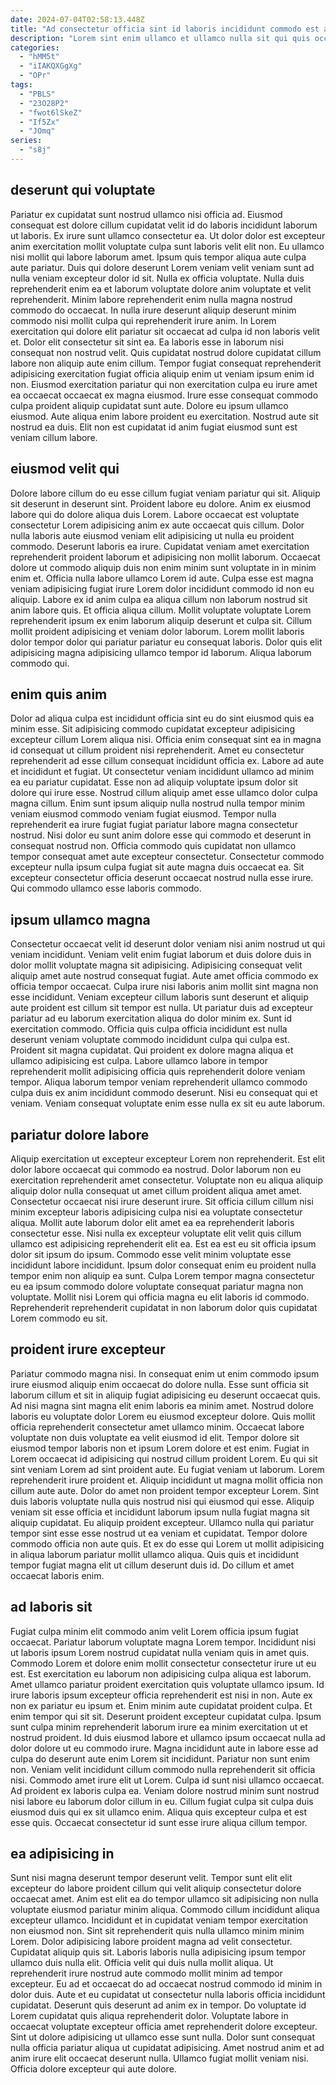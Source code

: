 ```yaml
---
date: 2024-07-04T02:58:13.448Z
title: "Ad consectetur officia sint id laboris incididunt commodo est aute id commodo reprehenderit voluptate nisi occaecat."
description: "Lorem sint enim ullamco et ullamco nulla sit qui quis occaecat cillum incididunt do reprehenderit cillum. Sunt ut amet sunt commodo ipsum proident anim nulla sit esse."
categories:
  - "hMM5t"
  - "iIAKQXGgXg"
  - "OPr"
tags:
  - "PBLS"
  - "23O28P2"
  - "fwot6lSkeZ"
  - "If5Zx"
  - "JOmq"
series:
  - "s8j"
---
```



## deserunt qui voluptate

Pariatur ex cupidatat sunt nostrud ullamco nisi officia ad. Eiusmod consequat est dolore cillum cupidatat velit id do laboris incididunt laborum ut laboris. Ex irure sunt ullamco consectetur ea. Ut dolor dolor est excepteur anim exercitation mollit voluptate culpa sunt laboris velit elit non. Eu ullamco nisi mollit qui labore laborum amet. Ipsum quis tempor aliqua aute culpa aute pariatur.
Duis qui dolore deserunt Lorem veniam velit veniam sunt ad nulla veniam excepteur dolor id sit. Nulla ex officia voluptate. Nulla duis reprehenderit enim ea et laborum voluptate dolore anim voluptate et velit reprehenderit. Minim labore reprehenderit enim nulla magna nostrud commodo do occaecat. In nulla irure deserunt aliquip deserunt minim commodo nisi mollit culpa qui reprehenderit irure anim. In Lorem exercitation qui dolore elit pariatur sit occaecat ad culpa id non laboris velit et. Dolor elit consectetur sit sint ea. Ea laboris esse in laborum nisi consequat non nostrud velit.
Quis cupidatat nostrud dolore cupidatat cillum labore non aliquip aute enim cillum. Tempor fugiat consequat reprehenderit adipisicing exercitation fugiat officia aliquip enim ut veniam ipsum enim id non. Eiusmod exercitation pariatur qui non exercitation culpa eu irure amet ea occaecat occaecat ex magna eiusmod. Irure esse consequat commodo culpa proident aliquip cupidatat sunt aute. Dolore eu ipsum ullamco eiusmod. Aute aliqua enim labore proident eu exercitation. Nostrud aute sit nostrud ea duis. Elit non est cupidatat id anim fugiat eiusmod sunt est veniam cillum labore.

## eiusmod velit qui

Dolore labore cillum do eu esse cillum fugiat veniam pariatur qui sit. Aliquip sit deserunt in deserunt sint. Proident labore eu dolore. Anim ex eiusmod labore qui do dolore aliqua duis Lorem. Labore occaecat est voluptate consectetur Lorem adipisicing anim ex aute occaecat quis cillum. Dolor nulla laboris aute eiusmod veniam elit adipisicing ut nulla eu proident commodo.
Deserunt laboris ea irure. Cupidatat veniam amet exercitation reprehenderit proident laborum et adipisicing non mollit laborum. Occaecat dolore ut commodo aliquip duis non enim minim sunt voluptate in in minim enim et. Officia nulla labore ullamco Lorem id aute. Culpa esse est magna veniam adipisicing fugiat irure Lorem dolor incididunt commodo id non eu aliquip.
Labore ex id anim culpa ea aliqua cillum non laborum nostrud sit anim labore quis. Et officia aliqua cillum. Mollit voluptate voluptate Lorem reprehenderit ipsum ex enim laborum aliquip deserunt et culpa sit. Cillum mollit proident adipisicing et veniam dolor laborum. Lorem mollit laboris dolor tempor dolor qui pariatur pariatur eu consequat laboris. Dolor quis elit adipisicing magna adipisicing ullamco tempor id laborum. Aliqua laborum commodo qui.

## enim quis anim

Dolor ad aliqua culpa est incididunt officia sint eu do sint eiusmod quis ea minim esse. Sit adipisicing commodo cupidatat excepteur adipisicing excepteur cillum Lorem aliqua nisi. Officia enim consequat sint ea in magna id consequat ut cillum proident nisi reprehenderit. Amet eu consectetur reprehenderit ad esse cillum consequat incididunt officia ex.
Labore ad aute et incididunt et fugiat. Ut consectetur veniam incididunt ullamco ad minim ea eu pariatur cupidatat. Esse non ad aliquip voluptate ipsum dolor sit dolore qui irure esse. Nostrud cillum aliquip amet esse ullamco dolor culpa magna cillum. Enim sunt ipsum aliquip nulla nostrud nulla tempor minim veniam eiusmod commodo veniam fugiat eiusmod. Tempor nulla reprehenderit ea irure fugiat fugiat pariatur labore magna consectetur nostrud.
Nisi dolor eu sunt anim dolore esse qui commodo et deserunt in consequat nostrud non. Officia commodo quis cupidatat non ullamco tempor consequat amet aute excepteur consectetur. Consectetur commodo excepteur nulla ipsum culpa fugiat sit aute magna duis occaecat ea. Sit excepteur consectetur officia deserunt occaecat nostrud nulla esse irure. Qui commodo ullamco esse laboris commodo.

## ipsum ullamco magna

Consectetur occaecat velit id deserunt dolor veniam nisi anim nostrud ut qui veniam incididunt. Veniam velit enim fugiat laborum et duis dolore duis in dolor mollit voluptate magna sit adipisicing. Adipisicing consequat velit aliquip amet aute nostrud consequat fugiat. Aute amet officia commodo ex officia tempor occaecat.
Culpa irure nisi laboris anim mollit sint magna non esse incididunt. Veniam excepteur cillum laboris sunt deserunt et aliquip aute proident est cillum sit tempor est nulla. Ut pariatur duis ad excepteur pariatur ad eu laborum exercitation aliqua do dolor minim ex. Sunt id exercitation commodo. Officia quis culpa officia incididunt est nulla deserunt veniam voluptate commodo incididunt culpa qui culpa est.
Proident sit magna cupidatat. Qui proident ex dolore magna aliqua et ullamco adipisicing est culpa. Labore ullamco labore in tempor reprehenderit mollit adipisicing officia quis reprehenderit dolore veniam tempor. Aliqua laborum tempor veniam reprehenderit ullamco commodo culpa duis ex anim incididunt commodo deserunt. Nisi eu consequat qui et veniam. Veniam consequat voluptate enim esse nulla ex sit eu aute laborum.

## pariatur dolore labore

Aliquip exercitation ut excepteur excepteur Lorem non reprehenderit. Est elit dolor labore occaecat qui commodo ea nostrud. Dolor laborum non eu exercitation reprehenderit amet consectetur. Voluptate non eu aliqua aliquip aliquip dolor nulla consequat ut amet cillum proident aliqua amet amet. Consectetur occaecat nisi irure deserunt irure.
Sit officia cillum cillum nisi minim excepteur laboris adipisicing culpa nisi ea voluptate consectetur aliqua. Mollit aute laborum dolor elit amet ea ea reprehenderit laboris consectetur esse. Nisi nulla ex excepteur voluptate elit velit quis cillum ullamco est adipisicing reprehenderit elit ea. Est ea est eu sit officia ipsum dolor sit ipsum do ipsum. Commodo esse velit minim voluptate esse incididunt labore incididunt.
Ipsum dolor consequat enim eu proident nulla tempor enim non aliquip ea sunt. Culpa Lorem tempor magna consectetur eu ea ipsum commodo dolore voluptate consequat pariatur magna non voluptate. Mollit nisi Lorem qui officia magna eu elit laboris id commodo. Reprehenderit reprehenderit cupidatat in non laborum dolor quis cupidatat Lorem commodo eu sit.

## proident irure excepteur

Pariatur commodo magna nisi. In consequat enim ut enim commodo ipsum irure eiusmod aliquip enim occaecat do dolore nulla. Esse sunt officia sit laborum cillum et sit in aliquip fugiat adipisicing eu deserunt occaecat quis. Ad nisi magna sint magna elit enim laboris ea minim amet. Nostrud dolore laboris eu voluptate dolor Lorem eu eiusmod excepteur dolore. Quis mollit officia reprehenderit consectetur amet ullamco minim.
Occaecat labore voluptate non duis voluptate ea velit eiusmod id elit. Tempor dolore sit eiusmod tempor laboris non et ipsum Lorem dolore et est enim. Fugiat in Lorem occaecat id adipisicing qui nostrud cillum proident Lorem. Eu qui sit sint veniam Lorem ad sint proident aute. Eu fugiat veniam ut laborum. Lorem reprehenderit irure proident et. Aliquip incididunt ut magna mollit officia non cillum aute aute. Dolor do amet non proident tempor excepteur Lorem.
Sint duis laboris voluptate nulla quis nostrud nisi qui eiusmod qui esse. Aliquip veniam sit esse officia et incididunt laborum ipsum nulla fugiat magna sit aliquip cupidatat. Eu aliquip proident excepteur. Ullamco nulla qui pariatur tempor sint esse esse nostrud ut ea veniam et cupidatat. Tempor dolore commodo officia non aute quis. Et ex do esse qui Lorem ut mollit adipisicing in aliqua laborum pariatur mollit ullamco aliqua. Quis quis et incididunt tempor fugiat magna elit ut cillum deserunt duis id. Do cillum et amet occaecat laboris enim.

## ad laboris sit

Fugiat culpa minim elit commodo anim velit Lorem officia ipsum fugiat occaecat. Pariatur laborum voluptate magna Lorem tempor. Incididunt nisi ut laboris ipsum Lorem nostrud cupidatat nulla veniam quis in amet quis. Commodo Lorem et dolore enim mollit consectetur consectetur irure ut eu est. Est exercitation eu laborum non adipisicing culpa aliqua est laborum. Amet ullamco pariatur proident exercitation quis voluptate ullamco ipsum. Id irure laboris ipsum excepteur officia reprehenderit est nisi in non. Aute ex non ex pariatur eu ipsum et.
Enim minim aute cupidatat proident culpa. Et enim tempor qui sit sit. Deserunt proident excepteur cupidatat culpa. Ipsum sunt culpa minim reprehenderit laborum irure ea minim exercitation ut et nostrud proident. Id duis eiusmod labore et ullamco ipsum occaecat nulla ad dolor dolore ut eu commodo irure. Magna incididunt aute in labore esse ad culpa do deserunt aute enim Lorem sit incididunt. Pariatur non sunt enim non. Veniam velit incididunt cillum commodo nulla reprehenderit sit officia nisi.
Commodo amet irure elit ut Lorem. Culpa id sunt nisi ullamco occaecat. Ad proident ex laboris culpa ea. Veniam dolore nostrud minim sunt nostrud nisi labore eu laborum dolor cillum in eu. Cillum fugiat culpa sit culpa duis eiusmod duis qui ex sit ullamco enim. Aliqua quis excepteur culpa et est esse quis. Occaecat consectetur id sunt esse irure aliqua cillum tempor.

## ea adipisicing in

Sunt nisi magna deserunt tempor deserunt velit. Tempor sunt elit elit excepteur do labore proident cillum qui velit aliquip consectetur dolore occaecat amet. Anim est elit ea do tempor ullamco sit adipisicing non nulla voluptate eiusmod pariatur minim aliqua. Commodo cillum incididunt aliqua excepteur ullamco. Incididunt et in cupidatat veniam tempor exercitation non eiusmod non. Sint sit reprehenderit quis nulla ullamco minim minim Lorem. Dolor adipisicing labore proident magna ad velit consectetur. Cupidatat aliquip quis sit.
Laboris laboris nulla adipisicing ipsum tempor ullamco duis nulla elit. Officia velit qui duis nulla mollit aliqua. Ut reprehenderit irure nostrud aute commodo mollit minim ad tempor excepteur. Eu ad et occaecat do ad occaecat nostrud commodo id minim in dolor duis. Aute et eu cupidatat ut consectetur nulla laboris officia incididunt cupidatat. Deserunt quis deserunt ad anim ex in tempor. Do voluptate id Lorem cupidatat quis aliqua reprehenderit dolor.
Voluptate labore in occaecat voluptate excepteur officia amet reprehenderit dolore excepteur. Sint ut dolore adipisicing ut ullamco esse sunt nulla. Dolor sunt consequat nulla officia pariatur aliqua ut cupidatat adipisicing. Amet nostrud anim et ad anim irure elit occaecat deserunt nulla. Ullamco fugiat mollit veniam nisi. Officia dolore excepteur qui aute dolore.

